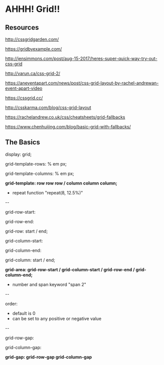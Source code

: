 # AHHH! Grid!!

## Resources

http://cssgridgarden.com/

https://gridbyexample.com/

http://jensimmons.com/post/aug-15-2017/heres-super-quick-way-try-out-css-grid

http://varun.ca/css-grid-2/

https://aneventapart.com/news/post/css-grid-layout-by-rachel-andrewan-event-apart-video

https://cssgrid.cc/

http://csskarma.com/blog/css-grid-layout

https://rachelandrew.co.uk/css/cheatsheets/grid-fallbacks

https://www.chenhuijing.com/blog/basic-grid-with-fallbacks/

## The Basics

display: grid;

grid-template-rows: % em px;

grid-template-columns: % em px;

**grid-template: row row row / column column column;**
- repeat function "repeat(8, 12.5%)"

--

grid-row-start:

grid-row-end:

grid-row: start / end;

grid-column-start:

grid-column-end:

grid-column: start / end;

**grid-area: grid-row-start / grid-column-start / grid-row-end / grid-column-end;**
- number and span  keyword "span 2"

--

order: 
- default is 0
- can be set to any positive or negative value

--

grid-row-gap:

grid-column-gap:

**grid-gap: grid-row-gap grid-column-gap**
